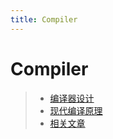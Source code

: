 ```yaml
---
title: Compiler
---
```


# Compiler

> - [编译器设计]()
> - [现代编译原理]()
> - [相关文章](Recent-Articles/content.html)